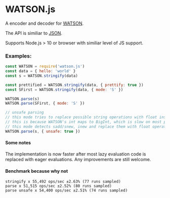 # WATSON.js

A encoder and decoder for [WATSON](https://github.com/genkami/watson).

The API is similiar to [JSON](https://developer.mozilla.org/en-US/docs/Web/JavaScript/Reference/Global_Objects/JSON).

Supports Node.js > 10 or browser with similiar level of JS support.


### Examples:
```js
const WATSON = require('watson.js')
const data = { hello: 'world' }
const s = WATSON.stringify(data)

const prettified = WATSON.stringify(data, { prettify: true })
const SFirst = WATSON.stringify(data, { mode: 'S' })

WATSON.parse(s)
WATSON.parse(SFirst, { mode: 'S' })

// unsafe parsing
// this mode tries to replace possible string operations with float instead of int
// this is because WATSON's int maps to BigInt, which is slow on most platforms
// this mode detects sadd/snew, inew and replace them with float operations
WATSON.parse(s, { unsafe: true })
```

#### Some notes
The implementation is now faster after most lazy evaluation code is replaced with eager evaluations.
Any improvements are still welcome.

#### Benchmark because why not
```
stringify x 55,492 ops/sec ±2.63% (77 runs sampled)
parse x 51,515 ops/sec ±2.52% (80 runs sampled)
parse unsafe x 54,400 ops/sec ±2.51% (74 runs sampled)
```